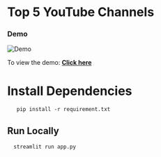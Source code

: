 # Top 5 YouTube Channels

### Demo
![Demo](https://github.com/Ajay1812/Machine_Learning_Projects/assets/81603467/19d80c64-a9f7-4467-b405-60046a1db5ed)

To view the demo: [**Click here**](https://top5-youtube-channels.streamlit.app/)

# Install Dependencies

```Requirements
   pip install -r requirement.txt
```  

## Run Locally

```Run 
  streamlit run app.py
```
